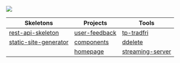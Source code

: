<img src="https://via.placeholder.com/854x50">

| Skeletons | Projects | Tools |
| --------- | -------- | ----- |
| [rest-api-skeleton](https://github.com/simonknittel/rest-api-skeleton) | [user-feedback](https://github.com/simonknittel/user-feedback) | [tp-tradfri](https://github.com/simonknittel/tp-tradfri) |
| [static-site-generator](https://github.com/simonknittel/static-site-generator) | [components](https://github.com/simonknittel/components) | [ddelete](https://github.com/simonknittel/ddelete) |
| | [homepage](https://github.com/simonknittel/homepage) | [streaming-server](https://github.com/simonknittel/streaming-server) |
